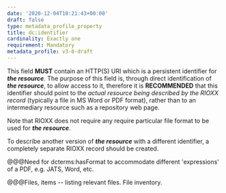 ```yaml
---
date: '2020-12-04T10:21:43+00:00'
draft: false
type: metadata_profile_property
title: dc:identifier
cardinality: Exactly one
requirement: Mandatory
metadata_profile: v3-0-draft
---
```

This field **MUST** contain an HTTP(S) URI which is a persistent identifier for ***the resource***. The purpose of this field is, through direct identification of ***the resource***, to allow access to it, therefore it is **RECOMMENDED** that this identifier should point to the *actual resource being described by the RIOXX record* (typically a file in MS Word or PDF format), rather than to an intermediary resource such as a repository web page. 

Note that RIOXX does not require any require particular file format to be used for ***the resource***.

To describe another version of ***the resource*** with a different identifier, a completely separate RIOXX record should be created.

@@@Need for dcterms:hasFormat to accommodate different 'expressions' of a PDF, e.g. JATS, Word, etc. 

@@@Files, items -- listing relevant files. File inventory.

